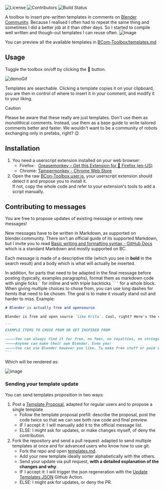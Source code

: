 ![License](https://img.shields.io/github/license/L0Lock/BCom-Toolbox?style=for-the-badge) ![Contributors](https://img.shields.io/github/contributors/L0Lock/BCom-Toolbox?style=for-the-badge) ![Build Status](https://img.shields.io/github/actions/workflow/status/L0Lock/BCom-Toolbox/.github/workflows/add_template.yml?branch=main&style=for-the-badge)


A toolbox to insert pre-written templates in comments on [Blender Community](https://blender.community/#). Because I realised I often had to repeat the same thing and sometimes I did a better job at it than other days. So I started to compile well written and though-out templates I can reuse often.
![image](https://github.com/user-attachments/assets/66975649-13e2-4508-86b8-ce61a9e8d5a5)


You can preview all the available templates in [BCom-Toolbox/templates.md](https://github.com/L0Lock/BCom-Toolbox/blob/main/templates.md)

## Usage

Toggle the toolbox on/off by clicking the 💬 button.

![demoGif](https://github.com/user-attachments/assets/76b65a5c-bc3f-444f-9dc5-f8d3e029f8af)

Templates are searchable. Clicking a template copies it on your clipboard, you are then in control of where to insert it in your comment, and modify it to your liking.

> [!CAUTION]
> Please be aware that these really are just templates. Don't use them as monolithical comments. Instead, use them as a base guide to write tailored comments better and faster. We wouldn't want to be a community of robots exchanging only in prefabs, right? 😉

## Installation

1. You need a userscript extension installed on your web browser:
    - Firefox:   [Greasemonkey – Get this Extension for 🦊 Firefox (en-US)](https://addons.mozilla.org/en-US/firefox/addon/greasemonkey/)
    - Chrome: [Tampermonkey - Chrome Web Store](https://chromewebstore.google.com/detail/tampermonkey/dhdgffkkebhmkfjojejmpbldmpobfkfo)
2. Open the raw [BCon-Toolbox.user.js](https://github.com/L0Lock/BCom-Toolbox/raw/refs/heads/main/BCon-Toolbox.user.js), your userscript extension should detect it and propose you to install it.  
    If not, copy the whole code and refer to your extension's tools to add a script manually.
  

## Contributing to messages

You are free to propose updates of existing message or entirely new messages!

New messages have to be written in Markdown, as supported on blender.community. There isn't an official guide of its supported Markdown, but I invite you to read [Basic writing and formatting syntax - GitHub Docs](https://docs.github.com/en/get-started/writing-on-github/getting-started-with-writing-and-formatting-on-github/basic-writing-and-formatting-syntax) which is a standard Markdown and mostly supported on BC.

Each message is made of a descriptive title (which you see in **bold** in the search result) and a body which is what will actually be inserted.

In addition, for parts that need to be adapted in the final message before posting (typically, examples paragraphs), format them as markdown code with single ticks `` ` `` for inlilne and with triple backticks `` ``` `` for a whole block. When giving multiple choices to chose from, you can use long dashes for itemts that need to be chosen. The goal is to make it visually stand out and harder to miss. Example: 

````md
# Blender is actually free and opensource

Blender is free and open source `like Krita`. Cool, right? Here's the cool things it means on your daily life:

```
EXAMPLE ITEMS TO CHOSE FROM OR GET INSPIRED FROM

⸻You can always find it for free, no fees, no royalties, no strings attached
⸻Anyone can make their own Blender. Even you!
⸻You can use Blender however you like. To make free stuff or paid stuff. You can even make your own copy of Blender and sell it!
```
````

Which will be rendered as:

![image](https://github.com/user-attachments/assets/25c9ab47-21c6-4adc-8c3e-c06ef931b92a)

### Sending your template update

You can send templates proposition in two ways: 

1. Post a [Template Proposal](https://github.com/L0Lock/BCom-Toolbox/issues/new?assignees=L0Lock&labels=enhancement&projects=&template=template-proposal.md&title=%5BTemplate%5D+your+new+template), adapted for regular users and to propose a single template
    - Follow the template proposal prefill: describe the proposal, post the code twice so that we can see both raw code and final preview.
    - IF I accept it: I will manually add it to the official message list.
    - ELSE: I might ask for updates, or make changes myself, of deny the contribution.
2. Fork the repository and send a pull request: adapted to send multiple templates at once and for advanced users who know how to use git.
    - Fork the repo and open [templates.md](https://github.com/L0Lock/BCom-Toolbox/raw/refs/heads/main/templates.md).
    - Add your new template  ideally sorter alphabetically with the others.
    - Send your update via pull request, **with a detailed explanation of the changes and why**.
    - IF I accept it: I will trigger the json regeneration with the [Update Templates JSON](https://github.com/L0Lock/BCom-Toolbox/actions/workflows/add_template.yml) Github Action.
    - ELSE: I might ask for updates, or deny the PR.
